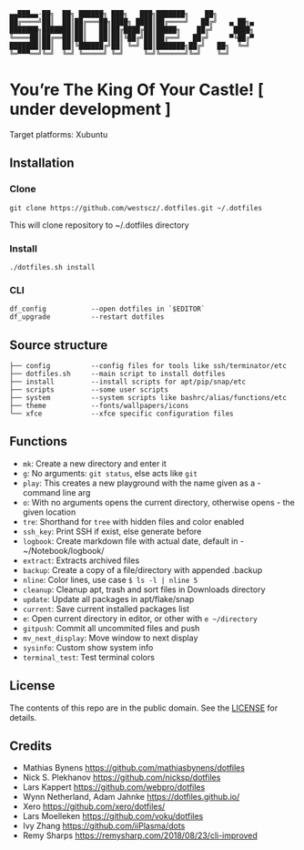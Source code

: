     ▄▄███▄▄·██╗  ██╗ ██████╗ ███╗   ███╗███████╗    ██╗
    ██╔════╝██║  ██║██╔═══██╗████╗ ████║██╔════╝   ██╔╝   ▄ ██╗▄
    ███████╗███████║██║   ██║██╔████╔██║█████╗    ██╔╝     ████╗
    ╚════██║██╔══██║██║   ██║██║╚██╔╝██║██╔══╝   ██╔╝     ▀╚██╔▀
    ███████║██║  ██║╚██████╔╝██║ ╚═╝ ██║███████╗██╔╝   ██╗  ╚═╝
    ╚═▀▀▀══╝╚═╝  ╚═╝ ╚═════╝ ╚═╝     ╚═╝╚══════╝╚═╝    ╚═╝

# You’re The King Of Your Castle! [ under development ]

Target platforms: Xubuntu

## Installation

### Clone

    git clone https://github.com/westscz/.dotfiles.git ~/.dotfiles

This will clone repository to ~/.dotfiles directory

### Install

    ./dotfiles.sh install

### CLI

    df_config           --open dotfiles in `$EDITOR`
    df_upgrade          --restart dotfiles

## Source structure

    ├── config          --config files for tools like ssh/terminator/etc
    ├── dotfiles.sh     --main script to install dotfiles
    ├── install         --install scripts for apt/pip/snap/etc
    ├── scripts         --some user scripts
    ├── system          --system scripts like bashrc/alias/functions/etc
    ├── theme           --fonts/wallpapers/icons
    └── xfce            --xfce specific configuration files

## Functions

- `mk`: Create a new directory and enter it
- `g`: No arguments: `git status`, else acts like `git`
- `play`: This creates a new playground with the name given as a - command line arg
- `o`: With no arguments opens the current directory, otherwise opens - the given location
- `tre`: Shorthand for `tree` with hidden files and color enabled
- `ssh_key`: Print SSH if exist, else generate before
- `logbook`: Create markdown file with actual date, default in - ~/Notebook/logbook/
- `extract`: Extracts archived files
- `backup`: Create a copy of a file/directory with appended .backup
- `nline`: Color lines,  use case `$ ls -l | nline 5`
- `cleanup`: Cleanup apt, trash and sort files in Downloads directory
- `update`: Update all packages in apt/flake/snap
- `current`: Save current installed packages list
- `e`: Open current directory in editor, or other with `e ~/directory`
- `gitpush`: Commit all uncommited files and push
- `mv_next_display`: Move window to next display
- `sysinfo`: Custom show system info
- `terminal_test`: Test terminal colors

## License

The contents of this repo are in the public domain. See the [LICENSE](LICENSE.md) for details.

## Credits

- Mathias Bynens <https://github.com/mathiasbynens/dotfiles>
- Nick S. Plekhanov <https://github.com/nicksp/dotfiles>
- Lars Kappert <https://github.com/webpro/dotfiles>
- Wynn Netherland, Adam Jahnke <https://dotfiles.github.io/>
- Xero <https://github.com/xero/dotfiles/>
- Lars Moelleken <https://github.com/voku/dotfiles>
- Ivy Zhang <https://github.com/iiPlasma/dots>
- Remy Sharps <https://remysharp.com/2018/08/23/cli-improved>